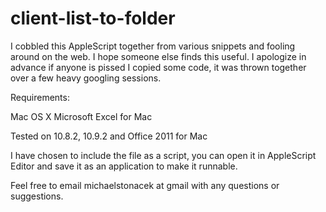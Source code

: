 client-list-to-folder
=====================

I cobbled this AppleScript together from various snippets and fooling around on the web.  I hope someone else finds this useful.  I apologize in advance if anyone is pissed I copied some code, it was thrown together over a few heavy googling sessions.

Requirements:

Mac OS X
Microsoft Excel for Mac

Tested on 10.8.2, 10.9.2 and Office 2011 for Mac

I have chosen to include the file as a script, you can open it in AppleScript Editor and save it as an application to make it runnable.

Feel free to email michaelstonacek at gmail with any questions or suggestions.
